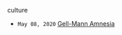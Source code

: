 culture

*  <code>May 08, 2020</code> [Gell-Mann Amnesia](2020-05-08T09-08-00-gell-mann-amnesia.md)
